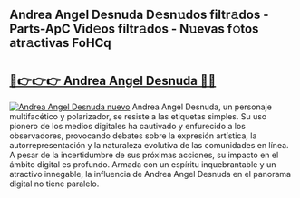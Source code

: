 ## Andrea Angel Desnuda D𝚎sn𝚞dos filtr𝚊dos - Parts-ApC Vid𝚎os filtr𝚊dos - N𝚞evas f𝚘tos atr𝚊ctivas FoHCq

# <h2><a href="http://mb61zo7.tromn.icu/?c=Andrea+Angel+Desnuda">🔗👉👉👉 Andrea Angel Desnuda 🔗🔗</a></h2>

[![Andrea Angel Desnuda nuevo](https://i.imgur.com/pEAQMta.gif)](http://mb61zo7.tromn.icu/?c=Andrea+Angel+Desnuda)
Andrea Angel Desnuda, un personaje multifacético y polarizador, se resiste a las etiquetas simples. Su uso pionero de los medios digitales ha cautivado y enfurecido a los observadores, provocando debates sobre la expresión artística, la autorrepresentación y la naturaleza evolutiva de las comunidades en línea. A pesar de la incertidumbre de sus próximas acciones, su impacto en el ámbito digital es profundo. Armada con un espíritu inquebrantable y un atractivo innegable, la influencia de Andrea Angel Desnuda en el panorama digital no tiene paralelo.

